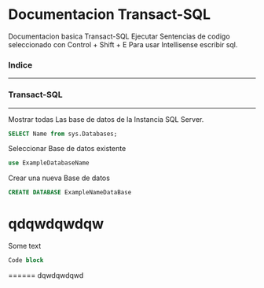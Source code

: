# Documentacion Transact-SQL

Documentacion basica Transact-SQL
Ejecutar Sentencias de codigo seleccionado con Control + Shift + E
Para usar Intellisense escribir sql.

### Indice
------

### Transact-SQL
------
Mostrar todas Las base de datos de la Instancia SQL Server.
```sql
SELECT Name from sys.Databases;
```

Seleccionar Base de datos existente
```sql
use ExampleDatabaseName
```

Crear una nueva Base de datos
```sql
CREATE DATABASE ExampleNameDataBase
```

qdqwdqwdqw
======
Some text
```sql
Code block
```

======
dqwdqwdqwd